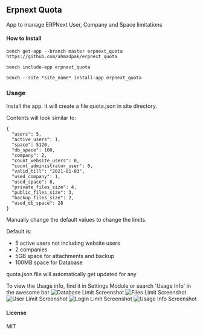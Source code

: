 ## Erpnext Quota

App to manage ERPNext User, Company and Space limitations

#### How to Install

```bench get-app --branch master erpnext_quota https://github.com/ahmadpak/erpnext_quota```

```bench include-app erpnext_quota```

```bench --site *site_name* install-app erpnext_quota```

### Usage
Install the app. It will create a file quota.json in site directory.

Contents will look similar to:

```
{
  "users": 5,
  "active_users": 1,
  "space": 5120,
  "db_space": 100,
  "company": 2,
  "count_website_users": 0,
  "count_administrator_user": 0,
  "valid_till": "2021-01-03",
  "used_company": 1,
  "used_space": 8,
  "private_files_size": 4,
  "public_files_size": 3,
  "backup_files_size": 2,
  "used_db_space": 28
}
```

Manually change the default values to change the limits. 

Default is:
- 5 active users not including website users
- 2 companies
- 5GB space for attachments and backup
- 100MB space for Database

quota.json file will automatically get updated for any 

To view the Usage info, find it in Settings Module or search 'Usage Info' in the awesome bar
![Database Limit Screenshot](images/database_limit.png)
![Files Limit Screenshot](images/files_space_limit.png)
![User Limit Screenshot](images/user_limit.png)
![Login Limit Screenshot](images/login_validity.gif)
![Usage Info Screenshot](images/usage_info_doc.png)
#### License
MIT
